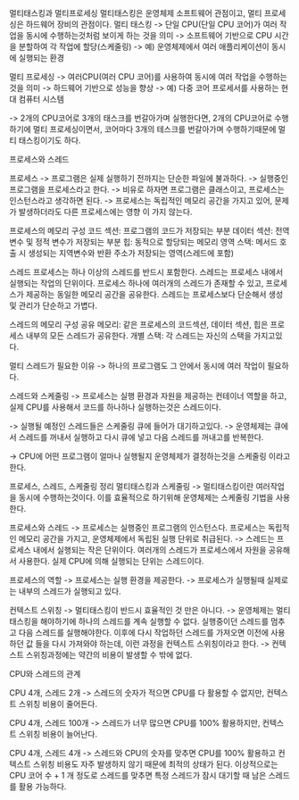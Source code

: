 멀티태스킹과 멀티프로세싱
멀티태스킹은 운영체제 소프트웨어 관점이고, 멀티 프로세싱은 하드웨어 장비의 관점이다.
멀티 태스킹
->	단일 CPU(단일 CPU 코어)가 여러 작업을 동시에 수행하는것처럼 보이게 하는 것을 의미
->	소프트웨어 기반으로 CPU 시간을 분할하여 각 작업에 할당(스케줄링)
->	예) 운영체제에서 여러 애플리케이션이 동시에 실행되는 환경

멀티 프로세싱
->	여러CPU(여러 CPU 코어)를 사용하여 동시에 여러 작업을 수행하는 것을 의미
->	하드웨어 기반으로 성능을 향상
-> 예) 다중 코어 프로세서를 사용하는 현대 컴퓨터 시스템

-> 	2개의 CPU코어로 3개의 태스크를 번갈아가며 실행한다면, 2개의 CPU코어로 수행하기에 멀티 프로세싱이면서, 코어마다 3개의 테스크를 번갈아가며 수행하기때문에 멀티 태스킹이기도 하다.

프로세스와 스레드

프로세스
->	프로그램은 실제 실행하기 전까지는 단순한 파일에 불과하다.
-> 	실행중인 프로그램을 프로세스라고 한다.
->	비유로 하자면 프로그램은 클래스이고, 프로세스는 인스턴스라고 생각하면 된다.
->	프로세스는 독립적인 메모리 공간을 가지고 있어, 문제가 발생하더라도 다른 프로세스에는 영향	이 가지 않는다.

프로세스의 메모리 구성
코드 섹션: 프로그램의 코드가 저장되는 부분
데이터 섹션: 전역 변수 및 정적 변수가 저장되는 부분
힙: 동적으로 할당되는 메모리 영역
스택: 메서드 호출 시 생성되는 지역변수와 반환 주소가 저장되는 영역(스레드에 포함)

스레드
프로세스는 하나 이상의 스레드를 반드시 포함한다.
스레드는 프로세스 내에서 실행되는 작업의 단위이다.  프로세스 하나에 여러개의 스레드가 존재할 수 있고, 프로세스가 제공하는 동일한 메모리 공간을 공유한다.
스레드는 프로세스보다 단순해서 생성 및 관리가 단순하고 가볍다.

스레드의 메모리 구성
공유 메모리: 같은 프로세스의 코드섹션, 데이터 섹션, 힙은 프로세스 내부의 모든 스레드가 공유한다.
개별 스택: 각 스레드는 자신의 스택을 가지고있다.

멀티 스레드가 필요한 이유
->	하나의 프로그램도 그 안에서 동시에 여러 작업이 필요하다.

스레드와 스케줄링
->	프로세스는 실행 환경과 자원을 제공하는 컨테이너 역할을 하고, 실제 CPU를 사용해서 코드를 하나하나 실행하는것은 스레드이다.

->	실행될 예정인 스레드들은 스케줄링 큐에 들어가 대기하고있다.
->	운영체제는 큐에서 스레드를 꺼내서 실행하고 다시 큐에 넣고 다음 스레드를 꺼내고를 반복한다.

->	CPU에 어떤 프로그램이 얼마나 실행될지 운영체제가 결정하는것을 스케줄링 이라고 한다.

프로세스, 스레드, 스케줄링 정리
멀티태스킹과 스케줄링
->	멀티태스킹이란 여러작업을 동시에 수행하는것이다.  이를 효율적으로 하기위해 운영체제는 스케줄링 기법을 사용한다.

프로세스와 스레드
->	프로세스는 실행중인 프로그램의 인스턴스다. 프로세스는 독립적인 메모리 공간을 가지고, 운영체제에서 독립된 실행 단위로 취급된다.
->	스레드는 프로세스 내에서 실행되는 작은 단위이다. 여러개의 스레드가 프로세스에서 자원을 공유해서 사용한다. 실제 CPU에 의해 실행되는 단위는 스레드이다.

프로세스의 역할
-> 프로세스는 실행 환경을 제공한다.
-> 프로세스가 실행될때 실제로는 내부의 스레드가 실행되고 있다.

컨텍스트 스위칭
-> 	멀티태스킹이 반드시 효율적인 것 만은 아니다.
->	운영체제는 멀티태스킹을 해야하기에 하나의 스레드를 계속 실행할 수 없다. 실행중이던 스레드를 	멈추고 다음 스레드를 실행해야한다. 이후에 다시 작업하던 스레드를 가져오면 이전에 사용하던 값	들을 다시 가져와야 하는데, 이런 과정을 컨텍스트 스위칭이라고 한다.
->	컨텍스트 스위칭과정에는 약간의 비용이 발생할 수 밖에 없다.

CPU와 스레드의 관계

CPU 4개, 스레드 2개
->	스레드의 숫자가 적으면 CPU를 다 활용할 수 없지만, 컨텍스트 스위칭 비용이 줄어든다.

CPU 4개, 스레드 100개
->	스레드가 너무 많으면 CPU를 100% 활용하지만, 컨텍스트 스위칭 비용이 늘어난다.

CPU 4개, 스레드 4개
->	스레드와 CPU의 숫자를 맞추면 CPU를 100% 활용하고 컨텍스트 스위칭 비용도 자주 발생하지 	않기 때문에 최적의 상태가 된다. 이상적으로는 CPU 코어 수 + 1 개 정도로 스레드를 맞추면 특정 	스레드가 잠시 대기할 때 남은 스레드를 활용 가능하다.